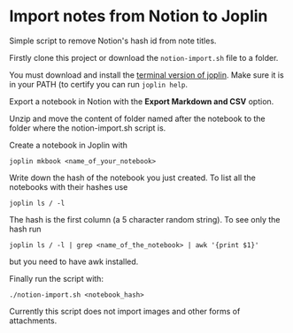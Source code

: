 # Import notes from Notion to Joplin
Simple script to remove Notion's hash id from note titles.

Firstly clone this project or download the `notion-import.sh` file to a folder.

You must download and install the [terminal version of joplin](https://joplinapp.org/terminal/). Make sure it is in your PATH (to certify you can run `joplin help`.

Export a notebook in Notion with the **Export Markdown and CSV** option.

Unzip and move the content of folder named after the notebook to the folder where the notion-import.sh script is.

Create a notebook in Joplin with 
```
joplin mkbook <name_of_your_notebook>
```

Write down the hash of the notebook you just created. To list all the notebooks with their hashes use 
```
joplin ls / -l
```

The hash is the first column (a 5 character random string). To see only the hash run 
```
joplin ls / -l | grep <name_of_the_notebook> | awk '{print $1}'
```
but you need to have awk installed.

Finally run the script with:
```
./notion-import.sh <notebook_hash>
```

Currently this script does not import images and other forms of attachments.
